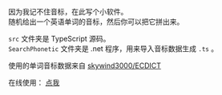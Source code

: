 因为我记不住音标，在此写个小软件。  
随机给出一个英语单词的音标，然后你可以把它拼出来。   

`src` 文件夹是 TypeScript 源码。   
`SearchPhonetic` 文件夹是 .net 程序，用来导入音标数据生成 `.ts` 。   

使用的单词音标数据来自 [skywind3000/ECDICT](https://github.com/skywind3000/ECDICT)   

在线使用：  [点我](https://chenbuyi2019.github.io/learnPhonetic/)  

